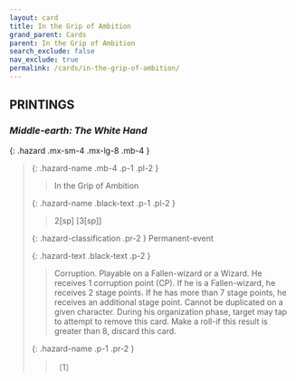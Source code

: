 ```yaml
---
layout: card
title: In the Grip of Ambition
grand_parent: Cards
parent: In the Grip of Ambition
search_exclude: false
nav_exclude: true
permalink: /cards/in-the-grip-of-ambition/
---
```


## PRINTINGS


### _Middle-earth: The White Hand_

{: .hazard .mx-sm-4 .mx-lg-8 .mb-4 }
> {: .hazard-name .mb-4 .p-1 .pl-2 }
> > <div class="hazard-mp"></div>
> > <div class="card-name">In the Grip of Ambition</div>
>
> {: .hazard-name .black-text .p-1 .pl-2 }
> > 2[sp] [3[sp]]
>
> {: .hazard-classification .pr-2 }
> Permanent-event
>
> {: .hazard-text .black-text .p-2 }
> > Corruption. Playable on a Fallen-wizard or a Wizard. He receives 1 corruption point (CP). If he is a Fallen-wizard, he receives 2 stage points. If he has more than 7 stage points, he receives an additional stage point. Cannot be duplicated on a given character. During his organization phase, target may tap to attempt to remove this card. Make a roll-if this result is greater than 8, discard this card. 
>
> {: .hazard-name .p-1 .pr-2 }
> > <div class="card-shield"></div>
> > <div class="card-corruption">〔1〕</div>
